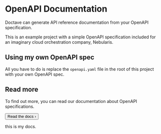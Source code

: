 # OpenAPI Documentation

Doctave can generate API reference documentation from your OpenAPI specification.

This is an example project with a simple OpenAPI specification included for an imaginary cloud orchestration company, Nebularis.

## Using my own OpenAPI spec

All you have to do is replace the `openapi.yaml` file in the root of this project with your own OpenAPI spec.

## Read more

To find out more, you can read our documentation about OpenAPI specifications.

<Button variant="secondary" href="https://docs.doctave.com/contents/api-reference-documentation">Read the docs ›</Button>

this is my docs.
